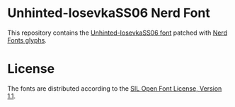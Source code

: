 # Unhinted-IosevkaSS06 Nerd Font
This repository contains the [Unhinted-IosevkaSS06 font](https://github.com/be5invis/Iosevka) patched with [Nerd Fonts glyphs](https://github.com/ryanoasis/nerd-fonts).

# License
The fonts are distributed according to the [SIL Open Font License, Version 1.1](LICENSE).
